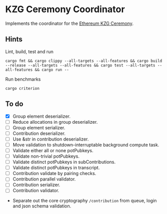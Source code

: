 # KZG Ceremony Coordinator

Implements the coordinator for the [Ethereum KZG Ceremony](https://github.com/ethereum/kzg-ceremony-specs/).

## Hints

Lint, build, test and run

```shell
cargo fmt && cargo clippy --all-targets --all-features && cargo build --release --all-targets --all-features && cargo test --all-targets --all-features && cargo run --
```

Run benchmarks

```shell
cargo criterion
```

## To do

* [x] Group element deserializer.
* [ ] Reduce allocations in group deserializer.
* [ ] Group element serializer.
* [ ] Contribution deserializer.
* [ ] Use &str in contribution deserializer.
* [ ] Move validation to shutdown-interruptable background compute task.
* [ ] Validate either all or none potPubkeys.
* [ ] Validate non-trivial potPubkeys.
* [ ] Validate distinct potPubkeys in subContributions.
* [ ] Validate distinct potPubkeys in transcript.
* [ ] Contribution validate by pairing checks.
* [ ] Contribution parallel validator.
* [ ] Contribution serializer.
* [ ] Contribution validator.
* Separate out the core cryptography `/contribution` from queue, login and
  json schema validation.
